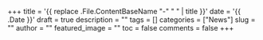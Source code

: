 +++
title = '{{ replace .File.ContentBaseName "-" " " | title }}'
date = '{{ .Date }}'
draft = true
description = ""
tags = []
categories = ["News"]
slug = ""
author = ""
featured_image = ""
toc = false
comments = false
+++
